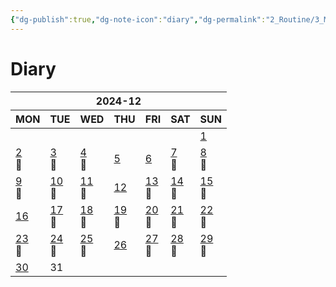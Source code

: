 ```yaml
---
{"dg-publish":true,"dg-note-icon":"diary","dg-permalink":"2_Routine/3_Monthly/Overview/diary","tags":["monthly","diary","overview"],"permalink":"/2_Routine/3_Monthly/Overview/diary/","dgPassFrontmatter":true,"noteIcon":"diary"}
---
```


# Diary
<table class="habitt" style="width: 100%;"><thead><tr><th class="habitt-head" colspan="7">2024-12</th></tr><tr><th class="habitt-th habitt-th-0">MON</th><th class="habitt-th habitt-th-1">TUE</th><th class="habitt-th habitt-th-2">WED</th><th class="habitt-th habitt-th-3">THU</th><th class="habitt-th habitt-th-4">FRI</th><th class="habitt-th habitt-th-5">SAT</th><th class="habitt-th habitt-th-6">SUN</th></tr></thead><tbody><tr><td class="habitt-td habitt-td--disabled "><div class="habitt-c"><div class="habitt-date"></div><div class="habitt-dots"></div></div></td><td class="habitt-td habitt-td--disabled "><div class="habitt-c"><div class="habitt-date"></div><div class="habitt-dots"></div></div></td><td class="habitt-td habitt-td--disabled "><div class="habitt-c"><div class="habitt-date"></div><div class="habitt-dots"></div></div></td><td class="habitt-td habitt-td--disabled "><div class="habitt-c"><div class="habitt-date"></div><div class="habitt-dots"></div></div></td><td class="habitt-td habitt-td--disabled "><div class="habitt-c"><div class="habitt-date"></div><div class="habitt-dots"></div></div></td><td class="habitt-td habitt-td--disabled "><div class="habitt-c"><div class="habitt-date"></div><div class="habitt-dots"></div></div></td><td class="habitt-td habitt-td--1 habitt-td--checked"><div class="habitt-c"><div class="habitt-date"><a class="internal-link" data-href="2_Routine/1_Daily/Diary/2024-12-01" target="_blank" rel="noopener" href="2_Routine/1_Daily/Diary/2024-12-01">1</a></div><div class="habitt-dots"><div class="habit-content"></div></div></div></td></tr><tr><td class="habitt-td habitt-td--2 habitt-td--checked"><div class="habitt-c"><div class="habitt-date"><a class="internal-link" data-href="2_Routine/1_Daily/Diary/2024-12-02.md" target="_blank" rel="noopener" href="2_Routine/1_Daily/Diary/2024-12-02.md">2</a></div><div class="habitt-dots"><div class="habit-content">📔
</div></div></div></td><td class="habitt-td habitt-td--3 habitt-td--checked"><div class="habitt-c"><div class="habitt-date"><a class="internal-link" data-href="2_Routine/1_Daily/Diary/2024-12-03.md" target="_blank" rel="noopener" href="2_Routine/1_Daily/Diary/2024-12-03.md">3</a></div><div class="habitt-dots"><div class="habit-content">📔
</div></div></div></td><td class="habitt-td habitt-td--4 habitt-td--checked"><div class="habitt-c"><div class="habitt-date"><a class="internal-link" data-href="2_Routine/1_Daily/Diary/2024-12-04.md" target="_blank" rel="noopener" href="2_Routine/1_Daily/Diary/2024-12-04.md">4</a></div><div class="habitt-dots"><div class="habit-content">📔
</div></div></div></td><td class="habitt-td habitt-td--5 habitt-td--checked"><div class="habitt-c"><div class="habitt-date"><a class="internal-link" data-href="2_Routine/1_Daily/Diary/2024-12-05.md" target="_blank" rel="noopener" href="2_Routine/1_Daily/Diary/2024-12-05.md">5</a></div><div class="habitt-dots"><div class="habit-content"></div></div></div></td><td class="habitt-td habitt-td--6 habitt-td--checked"><div class="habitt-c"><div class="habitt-date"><a class="internal-link" data-href="2_Routine/1_Daily/Diary/2024-12-06.md" target="_blank" rel="noopener" href="2_Routine/1_Daily/Diary/2024-12-06.md">6</a></div><div class="habitt-dots"><div class="habit-content"></div></div></div></td><td class="habitt-td habitt-td--7 habitt-td--checked"><div class="habitt-c"><div class="habitt-date"><a class="internal-link" data-href="2_Routine/1_Daily/Diary/2024-12-07.md" target="_blank" rel="noopener" href="2_Routine/1_Daily/Diary/2024-12-07.md">7</a></div><div class="habitt-dots"><div class="habit-content">📔
</div></div></div></td><td class="habitt-td habitt-td--8 habitt-td--checked"><div class="habitt-c"><div class="habitt-date"><a class="internal-link" data-href="2_Routine/1_Daily/Diary/2024-12-08.md" target="_blank" rel="noopener" href="2_Routine/1_Daily/Diary/2024-12-08.md">8</a></div><div class="habitt-dots"><div class="habit-content">📔
</div></div></div></td></tr><tr><td class="habitt-td habitt-td--9 habitt-td--checked"><div class="habitt-c"><div class="habitt-date"><a class="internal-link" data-href="2_Routine/1_Daily/Diary/2024-12-09.md" target="_blank" rel="noopener" href="2_Routine/1_Daily/Diary/2024-12-09.md">9</a></div><div class="habitt-dots"><div class="habit-content">📔
</div></div></div></td><td class="habitt-td habitt-td--10 habitt-td--checked"><div class="habitt-c"><div class="habitt-date"><a class="internal-link" data-href="2_Routine/1_Daily/Diary/2024-12-10.md" target="_blank" rel="noopener" href="2_Routine/1_Daily/Diary/2024-12-10.md">10</a></div><div class="habitt-dots"><div class="habit-content">📔
</div></div></div></td><td class="habitt-td habitt-td--11 habitt-td--checked"><div class="habitt-c"><div class="habitt-date"><a class="internal-link" data-href="2_Routine/1_Daily/Diary/2024-12-11.md" target="_blank" rel="noopener" href="2_Routine/1_Daily/Diary/2024-12-11.md">11</a></div><div class="habitt-dots"><div class="habit-content">📔
</div></div></div></td><td class="habitt-td habitt-td--12 habitt-td--checked"><div class="habitt-c"><div class="habitt-date"><a class="internal-link" data-href="2_Routine/1_Daily/Diary/2024-12-12.md" target="_blank" rel="noopener" href="2_Routine/1_Daily/Diary/2024-12-12.md">12</a></div><div class="habitt-dots"><div class="habit-content"></div></div></div></td><td class="habitt-td habitt-td--13 habitt-td--checked"><div class="habitt-c"><div class="habitt-date"><a class="internal-link" data-href="2_Routine/1_Daily/Diary/2024-12-13.md" target="_blank" rel="noopener" href="2_Routine/1_Daily/Diary/2024-12-13.md">13</a></div><div class="habitt-dots"><div class="habit-content">📔
</div></div></div></td><td class="habitt-td habitt-td--14 habitt-td--checked"><div class="habitt-c"><div class="habitt-date"><a class="internal-link" data-href="2_Routine/1_Daily/Diary/2024-12-14.md" target="_blank" rel="noopener" href="2_Routine/1_Daily/Diary/2024-12-14.md">14</a></div><div class="habitt-dots"><div class="habit-content">📔
</div></div></div></td><td class="habitt-td habitt-td--15 habitt-td--checked"><div class="habitt-c"><div class="habitt-date"><a class="internal-link" data-href="2_Routine/1_Daily/Diary/2024-12-15.md" target="_blank" rel="noopener" href="2_Routine/1_Daily/Diary/2024-12-15.md">15</a></div><div class="habitt-dots"><div class="habit-content">📔
</div></div></div></td></tr><tr><td class="habitt-td habitt-td--16 habitt-td--checked"><div class="habitt-c"><div class="habitt-date"><a class="internal-link" data-href="2_Routine/1_Daily/Diary/2024-12-16.md" target="_blank" rel="noopener" href="2_Routine/1_Daily/Diary/2024-12-16.md">16</a></div><div class="habitt-dots"><div class="habit-content"></div></div></div></td><td class="habitt-td habitt-td--17 habitt-td--checked"><div class="habitt-c"><div class="habitt-date"><a class="internal-link" data-href="2_Routine/1_Daily/Diary/2024-12-17.md" target="_blank" rel="noopener" href="2_Routine/1_Daily/Diary/2024-12-17.md">17</a></div><div class="habitt-dots"><div class="habit-content">📔
</div></div></div></td><td class="habitt-td habitt-td--18 habitt-td--checked"><div class="habitt-c"><div class="habitt-date"><a class="internal-link" data-href="2_Routine/1_Daily/Diary/2024-12-18.md" target="_blank" rel="noopener" href="2_Routine/1_Daily/Diary/2024-12-18.md">18</a></div><div class="habitt-dots"><div class="habit-content">📔
</div></div></div></td><td class="habitt-td habitt-td--19 habitt-td--checked"><div class="habitt-c"><div class="habitt-date"><a class="internal-link" data-href="2_Routine/1_Daily/Diary/2024-12-19.md" target="_blank" rel="noopener" href="2_Routine/1_Daily/Diary/2024-12-19.md">19</a></div><div class="habitt-dots"><div class="habit-content">📔
</div></div></div></td><td class="habitt-td habitt-td--20 habitt-td--checked"><div class="habitt-c"><div class="habitt-date"><a class="internal-link" data-href="2_Routine/1_Daily/Diary/2024-12-20.md" target="_blank" rel="noopener" href="2_Routine/1_Daily/Diary/2024-12-20.md">20</a></div><div class="habitt-dots"><div class="habit-content">📔
</div></div></div></td><td class="habitt-td habitt-td--21 habitt-td--checked"><div class="habitt-c"><div class="habitt-date"><a class="internal-link" data-href="2_Routine/1_Daily/Diary/2024-12-21.md" target="_blank" rel="noopener" href="2_Routine/1_Daily/Diary/2024-12-21.md">21</a></div><div class="habitt-dots"><div class="habit-content">📔
</div></div></div></td><td class="habitt-td habitt-td--22 habitt-td--checked"><div class="habitt-c"><div class="habitt-date"><a class="internal-link" data-href="2_Routine/1_Daily/Diary/2024-12-22.md" target="_blank" rel="noopener" href="2_Routine/1_Daily/Diary/2024-12-22.md">22</a></div><div class="habitt-dots"><div class="habit-content">📔
</div></div></div></td></tr><tr><td class="habitt-td habitt-td--23 habitt-td--checked"><div class="habitt-c"><div class="habitt-date"><a class="internal-link" data-href="2_Routine/1_Daily/Diary/2024-12-23.md" target="_blank" rel="noopener" href="2_Routine/1_Daily/Diary/2024-12-23.md">23</a></div><div class="habitt-dots"><div class="habit-content">📔
</div></div></div></td><td class="habitt-td habitt-td--24 habitt-td--checked"><div class="habitt-c"><div class="habitt-date"><a class="internal-link" data-href="2_Routine/1_Daily/Diary/2024-12-24.md" target="_blank" rel="noopener" href="2_Routine/1_Daily/Diary/2024-12-24.md">24</a></div><div class="habitt-dots"><div class="habit-content">📔
</div></div></div></td><td class="habitt-td habitt-td--25 habitt-td--checked"><div class="habitt-c"><div class="habitt-date"><a class="internal-link" data-href="2_Routine/1_Daily/Diary/2024-12-25.md" target="_blank" rel="noopener" href="2_Routine/1_Daily/Diary/2024-12-25.md">25</a></div><div class="habitt-dots"><div class="habit-content">📔
</div></div></div></td><td class="habitt-td habitt-td--26 habitt-td--checked"><div class="habitt-c"><div class="habitt-date"><a class="internal-link" data-href="2_Routine/1_Daily/Diary/2024-12-26.md" target="_blank" rel="noopener" href="2_Routine/1_Daily/Diary/2024-12-26.md">26</a></div><div class="habitt-dots"><div class="habit-content"></div></div></div></td><td class="habitt-td habitt-td--27 habitt-td--checked"><div class="habitt-c"><div class="habitt-date"><a class="internal-link" data-href="2_Routine/1_Daily/Diary/2024-12-27.md" target="_blank" rel="noopener" href="2_Routine/1_Daily/Diary/2024-12-27.md">27</a></div><div class="habitt-dots"><div class="habit-content">📔
</div></div></div></td><td class="habitt-td habitt-td--28 habitt-td--checked"><div class="habitt-c"><div class="habitt-date"><a class="internal-link" data-href="2_Routine/1_Daily/Diary/2024-12-28.md" target="_blank" rel="noopener" href="2_Routine/1_Daily/Diary/2024-12-28.md">28</a></div><div class="habitt-dots"><div class="habit-content">📔
</div></div></div></td><td class="habitt-td habitt-td--29 habitt-td--checked"><div class="habitt-c"><div class="habitt-date"><a class="internal-link" data-href="2_Routine/1_Daily/Diary/2024-12-29.md" target="_blank" rel="noopener" href="2_Routine/1_Daily/Diary/2024-12-29.md">29</a></div><div class="habitt-dots"><div class="habit-content">📔
</div></div></div></td></tr><tr><td class="habitt-td habitt-td--30 habitt-td--checked"><div class="habitt-c"><div class="habitt-date"><a class="internal-link" data-href="2_Routine/1_Daily/Diary/2024-12-30.md" target="_blank" rel="noopener" href="2_Routine/1_Daily/Diary/2024-12-30.md">30</a></div><div class="habitt-dots"><div class="habit-content"></div></div></div></td><td class="habitt-td habitt-td--31 "><div class="habitt-c"><div class="habitt-date">31</div><div class="habitt-dots"></div></div></td><td class="habitt-td habitt-td--disabled "><div class="habitt-c"><div class="habitt-date"></div><div class="habitt-dots"></div></div></td><td class="habitt-td habitt-td--disabled "><div class="habitt-c"><div class="habitt-date"></div><div class="habitt-dots"></div></div></td><td class="habitt-td habitt-td--disabled "><div class="habitt-c"><div class="habitt-date"></div><div class="habitt-dots"></div></div></td><td class="habitt-td habitt-td--disabled "><div class="habitt-c"><div class="habitt-date"></div><div class="habitt-dots"></div></div></td><td class="habitt-td habitt-td--disabled "><div class="habitt-c"><div class="habitt-date"></div><div class="habitt-dots"></div></div></td></tr></tbody></table>
